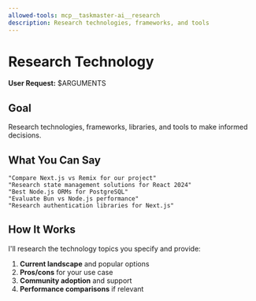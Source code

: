 ```yaml
---
allowed-tools: mcp__taskmaster-ai__research
description: Research technologies, frameworks, and tools
---
```


# Research Technology

**User Request:** $ARGUMENTS

## Goal

Research technologies, frameworks, libraries, and tools to make informed decisions.

## What You Can Say

```
"Compare Next.js vs Remix for our project"
"Research state management solutions for React 2024"
"Best Node.js ORMs for PostgreSQL"
"Evaluate Bun vs Node.js performance"
"Research authentication libraries for Next.js"
```

## How It Works

I'll research the technology topics you specify and provide:

1. **Current landscape** and popular options
2. **Pros/cons** for your use case
3. **Community adoption** and support
4. **Performance comparisons** if relevant

